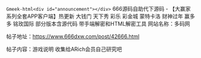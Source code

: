 `Gmeek-html<div id="announcement"></div>`
666源码自助代下源码 - 【大赢家系列全套APP客户端】热更新 大钱门 天下秀 彩乐 彩金城 蒙特卡洛 财神过年 赢多多 铭玫国际 部分版本含源代码 带手端解密和HTML解密工具
网站名称：多码网

帖子地址：https://www.666dxw.com/post/42666.html

帖子内容：游戏说明
收集给ARich会员自己研究吧

